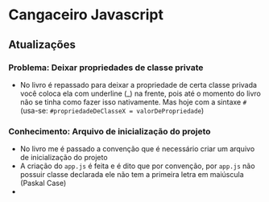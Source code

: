 # Cangaceiro Javascript

## Atualizações

### Problema: Deixar propriedades de classe __private__
- No livro é repassado para deixar a propriedade de certa classe privada você coloca ela com underline (_) na frente, pois até o momento do livro não se tinha como fazer isso nativamente. Mas hoje com a sintaxe ```#``` (usa-se: ```#propriedadeDeClasseX = valorDePropriedade```) 

### Conhecimento: Arquivo de inicialização do projeto
- No livro me é passado a convenção que é necessário criar um arquivo de inicialização do projeto
- A criação do `app.js` é feita e é dito que por convenção, por `app.js` não possuir classe declarada ele não tem a primeira letra em maiúscula (Paskal Case)
-  